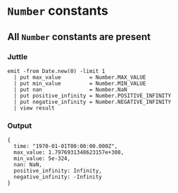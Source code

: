 # `Number` constants

## All `Number` constants are present

### Juttle

    emit -from Date.new(0) -limit 1
      | put max_value         = Number.MAX_VALUE
      | put min_value         = Number.MIN_VALUE
      | put nan               = Number.NaN
      | put positive_infinity = Number.POSITIVE_INFINITY
      | put negative_infinity = Number.NEGATIVE_INFINITY
      | view result

### Output

    {
      time: "1970-01-01T00:00:00.000Z",
      max_value: 1.7976931348623157e+308,
      min_value: 5e-324,
      nan: NaN,
      positive_infinity: Infinity,
      negative_infinity: -Infinity
    }
